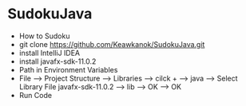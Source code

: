 # SudokuJava
* How to Sudoku
* git clone https://github.com/Keawkanok/SudokuJava.git
* install IntelliJ IDEA 
* install javafx-sdk-11.0.2 
* Path in Environment Variables 
* File --> Project Structure --> Libraries --> cilck + --> java --> Select Library File javafx-sdk-11.0.2 --> lib --> OK --> OK
* Run Code
